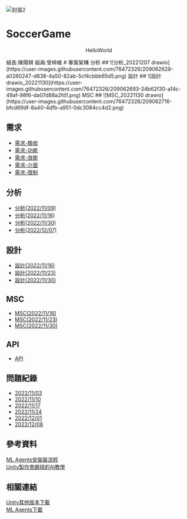 ![封面2](https://user-images.githubusercontent.com/76472326/200495398-e427dfd5-3673-44e2-b9b0-f068a28b17f1.PNG)
# SoccerGame
<p align="center">HelloWorld</p>
組長:陳陽棋  
組員:曾梓維
# 專案架構
分析  
## ![分析_20221207 drawio](https://user-images.githubusercontent.com/76472326/209062628-a0260247-d838-4a50-82ab-5cf4cbbb65d5.png)
設計  
## ![設計 drawio_20221130](https://user-images.githubusercontent.com/76472326/209062693-24b62f30-a14c-49af-98f6-da07d88a2fd1.png)
MSC  
## ![MSC_20221130 drawio](https://user-images.githubusercontent.com/76472326/209062716-bfcd69df-8a40-4dfb-a951-0dc3084cc4d2.png)

## 需求
* [需求-驗收](https://github.com/chi611/machine-learning/tree/main/HW3/%E9%9C%80%E6%B1%82#%E9%9C%80%E6%B1%82-%E9%A9%97%E6%94%B6)
* [需求-功能](https://github.com/chi611/machine-learning/tree/main/HW3/%E9%9C%80%E6%B1%82#%E9%9C%80%E6%B1%82-%E5%8A%9F%E8%83%BD)
* [需求-效能](https://github.com/chi611/machine-learning/tree/main/HW3/%E9%9C%80%E6%B1%82#%E9%9C%80%E6%B1%82-%E6%95%88%E8%83%BD)
* [需求-介面](https://github.com/chi611/machine-learning/tree/main/HW3/%E9%9C%80%E6%B1%82#%E9%9C%80%E6%B1%82-%E4%BB%8B%E9%9D%A2)
* [需求-限制](https://github.com/chi611/machine-learning/tree/main/HW3/%E9%9C%80%E6%B1%82#%E9%9C%80%E6%B1%82-%E9%99%90%E5%88%B6)
## 分析
* [分析(2022/11/09)](https://github.com/chi611/machine-learning/tree/main/HW3/%E5%88%86%E6%9E%90#%E5%88%86%E6%9E%9020221109)
* [分析(2022/11/16)](https://github.com/chi611/machine-learning/tree/main/HW3/%E5%88%86%E6%9E%90#%E5%88%86%E6%9E%9020221116)
* [分析(2022/11/30)](https://github.com/chi611/machine-learning/tree/main/HW3/%E5%88%86%E6%9E%90#%E5%88%86%E6%9E%9020221130)
* [分析(2022/12/07)](https://github.com/chi611/machine-learning/tree/main/HW3/%E5%88%86%E6%9E%90#%E5%88%86%E6%9E%9020221207)
## 設計
* [設計(2022/11/16)](https://github.com/chi611/machine-learning/blob/main/HW3/%E8%A8%AD%E8%A8%88/README.md#%E8%A8%AD%E8%A8%8820221116)
* [設計(2022/11/23)](https://github.com/chi611/machine-learning/blob/main/HW3/%E8%A8%AD%E8%A8%88/README.md#%E8%A8%AD%E8%A8%8820221123)
* [設計(2022/11/30)](https://github.com/chi611/machine-learning/blob/main/HW3/%E8%A8%AD%E8%A8%88/README.md#%E8%A8%AD%E8%A8%8820221123)

## MSC
* [MSC(2022/11/16)](https://github.com/chi611/machine-learning/blob/main/HW3/MSC/README.md#msc20221116)
* [MSC(2022/11/23)](https://github.com/chi611/machine-learning/blob/main/HW3/MSC/README.md#msc20221123)
* [MSC(2022/11/30)](https://github.com/chi611/machine-learning/blob/main/HW3/MSC/README.md#msc20221130)

## API
* [API](https://github.com/chi611/machine-learning/tree/main/HW3/API#api)

## 問題紀錄
* [2022/11/03](https://github.com/chi611/machine-learning/tree/main/HW3/%E5%95%8F%E9%A1%8C%E7%B4%80%E9%8C%84#20221103)
* [2022/11/10](https://github.com/chi611/machine-learning/tree/main/HW3/%E5%95%8F%E9%A1%8C%E7%B4%80%E9%8C%84#20221110)
* [2022/11/17](https://github.com/chi611/machine-learning/tree/main/HW3/%E5%95%8F%E9%A1%8C%E7%B4%80%E9%8C%84#20221117)
* [2022/11/24](https://github.com/chi611/machine-learning/tree/main/HW3/%E5%95%8F%E9%A1%8C%E7%B4%80%E9%8C%84#20221124)
* [2022/12/01](https://github.com/chi611/machine-learning/tree/main/HW3/%E5%95%8F%E9%A1%8C%E7%B4%80%E9%8C%84#20221201)
* [2022/12/08](https://github.com/chi611/machine-learning/tree/main/HW3/%E5%95%8F%E9%A1%8C%E7%B4%80%E9%8C%84#20221208)
## 參考資料
[ML Agents安裝裝流程](https://www.bilibili.com/video/BV1hE411W7Pi/?spm_id_from=333.999.0.0)  
[Unity製作會踢球的AI教學](https://www.bilibili.com/video/BV1hQ4y1K7V4/?spm_id_from=333.999.0.0)  

## 相關連結
[Unity其他版本下載](https://unity3d.com/get-unity/download/archive?_ga=2.89622808.2003652693.1667886882-131146576.1667388786)  
[ML Agents下載](https://github.com/Unity-Technologies/ml-agents/releases/tag/release_19)  
